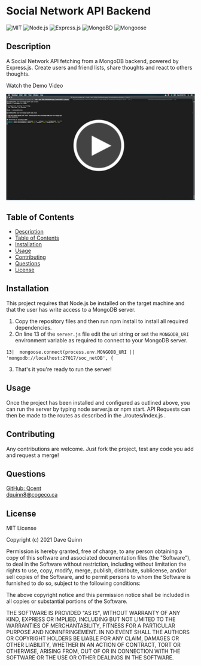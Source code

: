 
# Social Network API Backend
 
 ![MIT](https://img.shields.io/badge/License-MIT-orange)  ![Node.js](https://img.shields.io/badge/Tech-Node.js-lightblue)  ![Express.js](https://img.shields.io/badge/Tech-Express.js-lightblue)  ![MongoBD](https://img.shields.io/badge/Tech-MongoBD-lightblue)  ![Mongoose](https://img.shields.io/badge/Tech-Mongoose-lightblue) 

## Description
A Social Network API fetching from a MongoDB backend, powered by Express.js. Create users and friend lists, share thoughts and react to others thoughts.  

Watch the Demo Video

[![Employee CMS Demo Video](./assets/images/app-demo-screenshot.png)](https://drive.google.com/file/d/1W6EyLK8o4KjzGOe7ldALq9DSOLf1Ho9X/view?usp=sharing "Social Network MongoDB Demo Video")

## Table of Contents

* [Description](#description)
* [Table of Contents](#table-of-contents)
* [Installation](#installation)
* [Usage](#usage)
* [Contributing](#contributing)
* [Questions](#questions)
* [License](#license)

## Installation

This project requires that Node.js be installed on the target machine and that the user has write access to a MongoDB server.

1. Copy the repository files and then run npm install to install all required dependencies.
2.  On line 13 of the `server.js` file edit the uri string or set the `MONGODB_URI` environment variable as required to connect to your MongoDB server.
```
13|  mongoose.connect(process.env.MONGODB_URI || 'mongodb://localhost:27017/soc_netDB', {
```
3. That's it you're ready to run the server!

## Usage

Once the project has been installed and configured as outlined above, you can run the server by typing node server.js or npm start. API Requests can then be made to the routes as described in the ./routes/index.js . 

## Contributing

Any contributions are welcome. Just fork the project, test any code you add and request a merge! 

## Questions

[GitHub: Qcent](https://github.com/Qcent)  
dquinn8@cogeco.ca

   
## License

MIT License

Copyright (c) 2021 Dave Quinn

Permission is hereby granted, free of charge, to any person obtaining a copy
of this software and associated documentation files (the "Software"), to deal
in the Software without restriction, including without limitation the rights
to use, copy, modify, merge, publish, distribute, sublicense, and/or sell
copies of the Software, and to permit persons to whom the Software is
furnished to do so, subject to the following conditions:

The above copyright notice and this permission notice shall be included in all
copies or substantial portions of the Software.

THE SOFTWARE IS PROVIDED "AS IS", WITHOUT WARRANTY OF ANY KIND, EXPRESS OR
IMPLIED, INCLUDING BUT NOT LIMITED TO THE WARRANTIES OF MERCHANTABILITY,
FITNESS FOR A PARTICULAR PURPOSE AND NONINFRINGEMENT. IN NO EVENT SHALL THE
AUTHORS OR COPYRIGHT HOLDERS BE LIABLE FOR ANY CLAIM, DAMAGES OR OTHER
LIABILITY, WHETHER IN AN ACTION OF CONTRACT, TORT OR OTHERWISE, ARISING FROM,
OUT OF OR IN CONNECTION WITH THE SOFTWARE OR THE USE OR OTHER DEALINGS IN THE
SOFTWARE.
                 

     